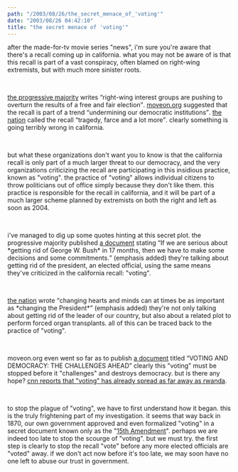 ```yaml
---
path: "/2003/08/26/the_secret_menace_of_'voting'" 
date: "2003/08/26 04:42:10" 
title: "the secret menace of 'voting'" 
---
```

<p>after the made-for-tv movie series "news", i'm sure you're aware that there's a recall coming up in california. what you may not be aware of is that this recall is part of a vast conspiracy, often blamed on right-wing extremists, but with much more sinister roots.</p><br><p><a href="http://involve.progressivemajority.org/action/index.asp?step=2&amp;item=11167">the progressive majority</a> writes <q>right-wing interest groups are pushing to overturn the results of a free and fair election</q>. <a href="https://www.moveon.org/texasads/">moveon.org</a> suggested that the recall is part of a trend <q>undermining our democratic institutions</q>. <a href="http://www.thenation.com/doc.mhtml?i=20030901&amp;s=schrag">the nation</a> called the recall <q>tragedy, farce and a lot more</q>. clearly something is going terribly wrong in california.</p><br><p>but what these organizations don't want you to know is that the california recall is only part of a much larger threat to our democracy, and the very organizations criticizing the recall are participating in this insidious practice, known as "voting". the practice of "voting" allows individual citizens to throw politicians out of office simply because they don't like them. this practice is responsible for the recall in california, and it will be part of a much larger scheme planned by extremists on both the right and left as soon as 2004.</p><br><p>i've managed to dig up some quotes hinting at this secret plot. the progressive majority published <a href="http://www.progressivemajority.org/news/">a document</a> stating <q>If we are serious about *getting rid of George W. Bush* in 17 months, then we have to make some decisions and some commitments.</q> (emphasis added) they're talking about getting rid of the president, an elected official, using the same means they've criticized in the california recall: "voting".</p><br><p><a href="http://www.thenation.com/doc.mhtml?i=20030901&amp;s=schell">the nation</a> wrote <q>changing hearts and minds can at times be as important as *changing the President*</q> (emphasis added) they're not only talking about getting rid of the leader of our country, but also about a related plot to perform forced organ transplants. all of this can be traced back to the practice of "voting".</p><br><p>moveon.org even went so far as to publish <a href="http://www.moveon.org/moveonbulletin/bulletin24.html">a document</a> titled <q>VOTING AND DEMOCRACY: THE CHALLENGES AHEAD</q> clearly this "voting" must be stopped before it "challenges" and destroys democracy. but is there any hope? <a href="http://www.cnn.com/2003/WORLD/africa/08/24/rwanda.election.reut/index.html">cnn reports that "voting" has already spread as far away as rwanda</a>.</p><br><p>to stop the plague of "voting", we have to first understand how it began. this is the truly frightening part of my investigation. it seems that way back in 1870, our own government approved and even formalized "voting" in a secret document known only as the "<a href="http://www.ourdocuments.gov/content.php?page=transcript&amp;doc=44">15th Amendment</a>". perhaps we are indeed too late to stop the scourge of "voting". but we must try. the first step is clearly to stop the recall "vote" before any more elected officials are "voted" away. if we don't act now before it's too late, we may soon have no one left to abuse our trust in government.</p>